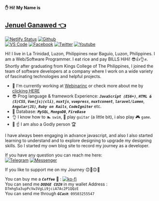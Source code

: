 <link href='https://unpkg.com/boxicons@2.0.7/css/boxicons.min.css' rel='stylesheet'>

#### ✋ Hi! My Name is
## [Jenuel Ganawed :point_left:](https://jenuelganawed.ml/#/)

[![Netlify Status](https://api.netlify.com/api/v1/badges/66774d91-73d9-47cf-933f-e4c2c4ca0158/deploy-status)](https://app.netlify.com/sites/jenuelganawed/deploys)
[![Github](https://github.com/BroJenuel/badges/raw/master/src/github.svg)](https://github.com/BroJenuel)  
[![VS Code](https://github.com/BroJenuel/badges/raw/master/src/visual_studio_code.svg)](https://marketplace.visualstudio.com/publishers/MisterJ)
[![Facebook](https://github.com/BroJenuel/badges/raw/master/src/facebook.svg)](https://facebook.com/ganawed)
[![Twitter](https://github.com/BroJenuel/badges/raw/master/src/twitter.svg)](https://twitter.com/broJenuel)
[![Youtube](https://github.com/BroJenuel/badges/raw/master/src/youtube.svg)](https://www.youtube.com/channel/UCNANDtTF63UTRcYioVsSCdA)

Hi! I live in La Trinidad, Luzon, Philippines near Baguio, Luzon, Philippines. I am a Web/Software Programmer. I eat rice and pay BILLS HiHi! 😎👍👌✊. Shortly after graduating from Kings College of The Philippines, I joined the team of software developers at a company where I work on a wide variety of fascinating technologies and helpful projects.
 - :briefcase: I'm currently working at [Webinarinc](http://webinarinc.com/) or check more about me by [clicking HERE](https://jenuelganawed.ml)
 - :sunglasses: Prog language & framework Experience: ***`JavaScript (ES6+)`***, ***`HTML & (S)CSS`***, ***`Vue(js)(cli)`***, ***`nuxtjs`***, ***`vuepress`***, ***`nuxtconent`***, ***`laravel/Lumen`***, ***`Angular(JS)`***, ***`Ruby on Rails`***, ***`CodeIgniter`*** etc.
 - :floppy_disk: Database: ***`MySQL`***, ***`MongoDB`***, ***`FireBase`***
 - :ok_hand: I know how to :swimmer: `swim`, :guitar: play `guitar` (a little bit), i also play :video_game: `game`.
 - :pray: :point_up: I am also a Godly person :trophy:

I have always been engaging in advance javascript, and also I also started learning to understand and to explore designing to upgrade my designing skills. So I started my own blog site to record my journey as a developer.

If you have any question you can reach me here:  
[![Telegram](https://github.com/BroJenuel/badges/raw/master/src/telegram.svg)](https://t.me/BroJenuelChannel)
[![Messenger](https://github.com/BroJenuel/badges/raw/master/src/messenger.svg)](https://www.facebook.com/ganawed/)

If you like to support me on my Journey :blush::yellow_heart::blush::yellow_heart:  
  
You can buy me a ***`Coffee`***  :pray: : [![ko-fi](https://ko-fi.com/img/githubbutton_sm.svg)](https://ko-fi.com/T6T5379QZ)  
You can send me ***`DODGE COIN`*** in my wallet Address : `D7mhg5a3upPcVw3VgLi9jciA7Ac2P1QQzE`  
You can send me through ***`GCash`***: `09503255547`